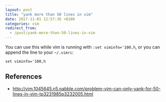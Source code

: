 ```yaml
---
layout: post
title: "yank more than 50 lines in vim"
date: 2017-11-01 12:57:36 +0100
categories: vim
redirect_from:
  - /post/yank-more-than-50-lines-in-vim
---
```


You can use this while vim is running with `:set viminfo='100,h`, or you can append the line to your `~/.vimrc`:

    set viminfo='100,h

## References
- http://vim.1045645.n5.nabble.com/problem-vim-can-only-yank-for-50-lines-in-vim-tp3231985p3232005.html